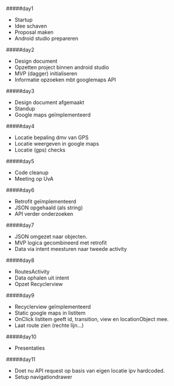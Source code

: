 ﻿#####day1
- Startup
- Idee schaven
- Proposal maken
- Android studio prepareren

#####day2
- Design document
- Opzetten project binnen android studio
- MVP (dagger) initialiseren
- Informatie opzoeken mbt googlemaps API

#####day3
- Design document afgemaakt
- Standup
- Google maps geïmplementeerd

#####day4 
- Locatie bepaling dmv van GPS
- Locatie weergeven in google maps
- Locatie (gps) checks

#####day5
- Code cleanup
- Meeting op UvA

#####day6
- Retrofit geïmplementeerd
- JSON opgehaald (als string)
- API verder onderzoeken

#####day7 
- JSON omgezet naar objecten.
- MVP logica gecombineerd met retrofit
- Data via intent meesturen naar tweede activity

#####day8
- RoutesActivity
- Data ophalen uit intent
- Opzet Recyclerview

#####day9
- Recyclerview geïmplementeerd
- Static google maps in listitem
- OnClick listitem geeft id, transition, view en locationObject mee.
- Laat route zien (rechte lijn...)

#####day10
- Presentaties

#####day11
- Doet nu API request op basis van eigen locatie ipv hardcoded.
- Setup navigationdrawer

